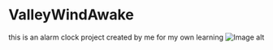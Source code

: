 # ValleyWindAwake
this is an alarm clock project created by me for my own learning
![Image alt](https://github.com/{comanch22}/{ValleyWindAwake}/raw/{main}/{https://github.com/comanch22/ValleyWindAwake/blob/main/app/src/main/res/mipmap-xhdpi/ic_launcher.png}/image.png)
